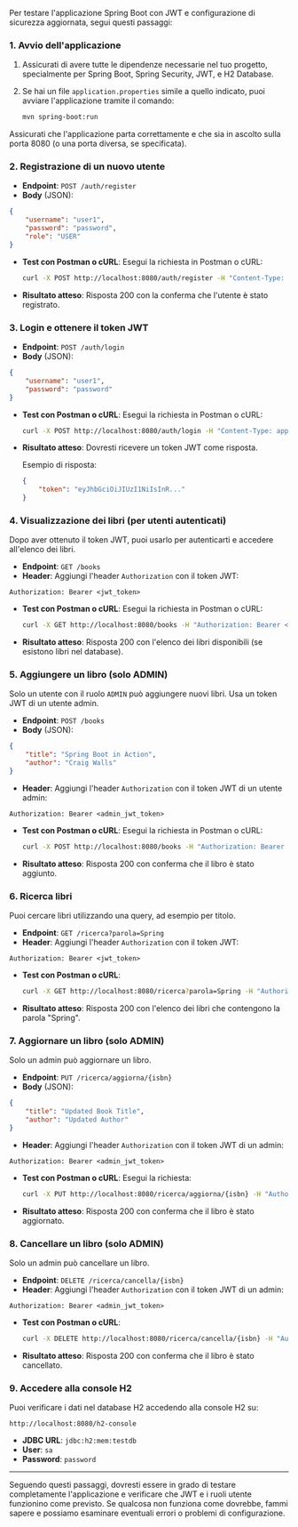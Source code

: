 Per testare l'applicazione Spring Boot con JWT e configurazione di sicurezza aggiornata, segui questi passaggi:

### 1. Avvio dell'applicazione

1. Assicurati di avere tutte le dipendenze necessarie nel tuo progetto, specialmente per Spring Boot, Spring Security, JWT, e H2 Database.
2. Se hai un file `application.properties` simile a quello indicato, puoi avviare l'applicazione tramite il comando:

   ```bash
   mvn spring-boot:run
   ```

Assicurati che l'applicazione parta correttamente e che sia in ascolto sulla porta 8080 (o una porta diversa, se specificata).

### 2. Registrazione di un nuovo utente

- **Endpoint**: `POST /auth/register`
- **Body** (JSON):
```json
{
    "username": "user1",
    "password": "password",
    "role": "USER"
}
```

- **Test con Postman o cURL**:
   Esegui la richiesta in Postman o cURL:
   ```bash
   curl -X POST http://localhost:8080/auth/register -H "Content-Type: application/json" -d '{"username": "user1", "password": "password", "role": "USER"}'
   ```

- **Risultato atteso**: Risposta 200 con la conferma che l'utente è stato registrato.

### 3. Login e ottenere il token JWT

- **Endpoint**: `POST /auth/login`
- **Body** (JSON):
```json
{
    "username": "user1",
    "password": "password"
}
```

- **Test con Postman o cURL**:
   Esegui la richiesta in Postman o cURL:
   ```bash
   curl -X POST http://localhost:8080/auth/login -H "Content-Type: application/json" -d '{"username": "user1", "password": "password"}'
   ```

- **Risultato atteso**: Dovresti ricevere un token JWT come risposta.

   Esempio di risposta:
   ```json
   {
       "token": "eyJhbGciOiJIUzI1NiIsInR..."
   }
   ```

### 4. Visualizzazione dei libri (per utenti autenticati)

Dopo aver ottenuto il token JWT, puoi usarlo per autenticarti e accedere all'elenco dei libri.

- **Endpoint**: `GET /books`
- **Header**: Aggiungi l'header `Authorization` con il token JWT:
```
Authorization: Bearer <jwt_token>
```

- **Test con Postman o cURL**:
   Esegui la richiesta in Postman o cURL:
   ```bash
   curl -X GET http://localhost:8080/books -H "Authorization: Bearer <jwt_token>"
   ```

- **Risultato atteso**: Risposta 200 con l'elenco dei libri disponibili (se esistono libri nel database).

### 5. Aggiungere un libro (solo ADMIN)

Solo un utente con il ruolo `ADMIN` può aggiungere nuovi libri. Usa un token JWT di un utente admin.

- **Endpoint**: `POST /books`
- **Body** (JSON):
```json
{
    "title": "Spring Boot in Action",
    "author": "Craig Walls"
}
```
- **Header**: Aggiungi l'header `Authorization` con il token JWT di un utente admin:
```
Authorization: Bearer <admin_jwt_token>
```

- **Test con Postman o cURL**:
   Esegui la richiesta in Postman o cURL:
   ```bash
   curl -X POST http://localhost:8080/books -H "Authorization: Bearer <admin_jwt_token>" -H "Content-Type: application/json" -d '{"title": "Spring Boot in Action", "author": "Craig Walls"}'
   ```

- **Risultato atteso**: Risposta 200 con conferma che il libro è stato aggiunto.

### 6. Ricerca libri

Puoi cercare libri utilizzando una query, ad esempio per titolo.

- **Endpoint**: `GET /ricerca?parola=Spring`
- **Header**: Aggiungi l'header `Authorization` con il token JWT:
```
Authorization: Bearer <jwt_token>
```

- **Test con Postman o cURL**:
   ```bash
   curl -X GET http://localhost:8080/ricerca?parola=Spring -H "Authorization: Bearer <jwt_token>"
   ```

- **Risultato atteso**: Risposta 200 con l'elenco dei libri che contengono la parola "Spring".

### 7. Aggiornare un libro (solo ADMIN)

Solo un admin può aggiornare un libro.

- **Endpoint**: `PUT /ricerca/aggiorna/{isbn}`
- **Body** (JSON):
```json
{
    "title": "Updated Book Title",
    "author": "Updated Author"
}
```

- **Header**: Aggiungi l'header `Authorization` con il token JWT di un admin:
```
Authorization: Bearer <admin_jwt_token>
```

- **Test con Postman o cURL**:
   Esegui la richiesta:
   ```bash
   curl -X PUT http://localhost:8080/ricerca/aggiorna/{isbn} -H "Authorization: Bearer <admin_jwt_token>" -H "Content-Type: application/json" -d '{"title": "Updated Book Title", "author": "Updated Author"}'
   ```

- **Risultato atteso**: Risposta 200 con conferma che il libro è stato aggiornato.

### 8. Cancellare un libro (solo ADMIN)

Solo un admin può cancellare un libro.

- **Endpoint**: `DELETE /ricerca/cancella/{isbn}`
- **Header**: Aggiungi l'header `Authorization` con il token JWT di un admin:
```
Authorization: Bearer <admin_jwt_token>
```

- **Test con Postman o cURL**:
   ```bash
   curl -X DELETE http://localhost:8080/ricerca/cancella/{isbn} -H "Authorization: Bearer <admin_jwt_token>"
   ```

- **Risultato atteso**: Risposta 200 con conferma che il libro è stato cancellato.

### 9. Accedere alla console H2

Puoi verificare i dati nel database H2 accedendo alla console H2 su:
```
http://localhost:8080/h2-console
```

- **JDBC URL**: `jdbc:h2:mem:testdb`
- **User**: `sa`
- **Password**: `password`

---

Seguendo questi passaggi, dovresti essere in grado di testare completamente l'applicazione e verificare che JWT e i ruoli utente funzionino come previsto. Se qualcosa non funziona come dovrebbe, fammi sapere e possiamo esaminare eventuali errori o problemi di configurazione.
